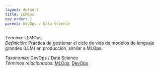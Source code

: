 ```yaml
---
layout: default
title: LLMOps
nav_order: 1
parent: DevOps / Data Science
---
```


*Término:* LLMOps  
*Definición:* Práctica de gestionar el ciclo de vida de modelos de lenguaje grandes (LLM) en producción, similar a MLOps.

*Taxonomía:* DevOps / Data Science  
*Términos relacionados:* [MLOps](https://maleniski.github.io/diccionario-angl-tec-mx/docs/alfabeticamente/M/mlops/), [DevOps](https://maleniski.github.io/diccionario-angl-tec-mx/docs/alfabeticamente/D/devops/)
